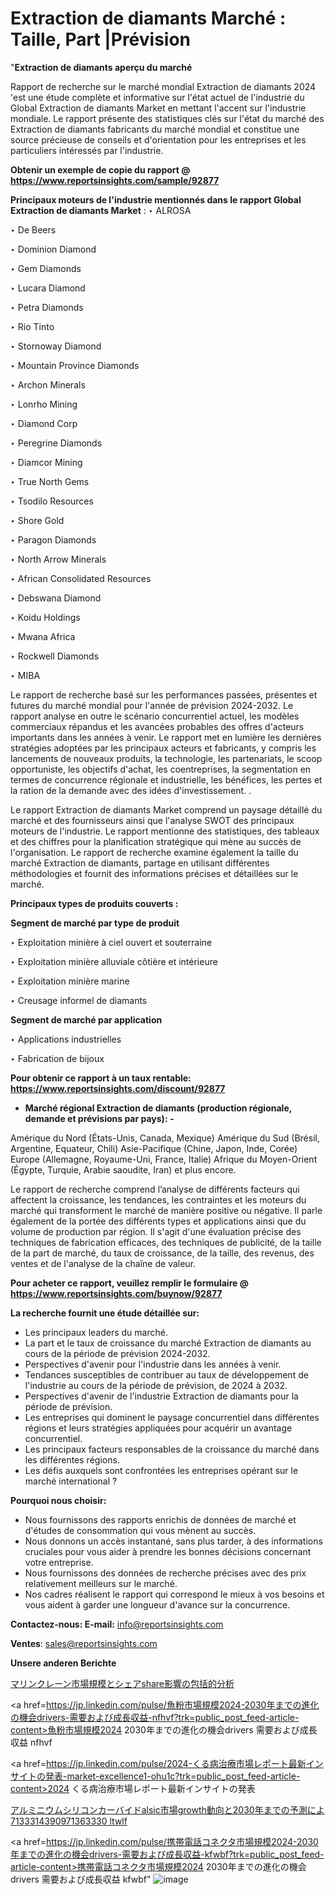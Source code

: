 # Extraction de diamants Marché : Taille, Part |Prévision
"<strong>Extraction de diamants aperçu du marché</strong>

Rapport de recherche sur le marché mondial Extraction de diamants 2024 'est une étude complète et informative sur l'état actuel de l'industrie du Global Extraction de diamants Market en mettant l'accent sur l'industrie mondiale. Le rapport présente des statistiques clés sur l'état du marché des Extraction de diamants fabricants du marché mondial et constitue une source précieuse de conseils et d'orientation pour les entreprises et les particuliers intéressés par l'industrie.

<strong>Obtenir un exemple de copie du rapport @ <a href=https://www.reportsinsights.com/sample/92877>https://www.reportsinsights.com/sample/92877</a></strong>

<strong>Principaux moteurs de l'industrie mentionnés dans le rapport Global Extraction de diamants Market</strong> :
‣ ALROSA

‣ De Beers

‣ Dominion Diamond

‣ Gem Diamonds

‣ Lucara Diamond

‣ Petra Diamonds

‣ Rio Tinto

‣ Stornoway Diamond

‣ Mountain Province Diamonds

‣ Archon Minerals

‣ Lonrho Mining

‣ Diamond Corp

‣ Peregrine Diamonds

‣ Diamcor Mining

‣ True North Gems

‣ Tsodilo Resources

‣ Shore Gold

‣ Paragon Diamonds

‣ North Arrow Minerals

‣ African Consolidated Resources

‣ Debswana Diamond

‣ Koidu Holdings

‣ Mwana Africa

‣ Rockwell Diamonds

‣ MIBA

Le rapport de recherche basé sur les performances passées, présentes et futures du marché mondial pour l'année de prévision 2024-2032. Le rapport analyse en outre le scénario concurrentiel actuel, les modèles commerciaux répandus et les avancées probables des offres d'acteurs importants dans les années à venir. Le rapport met en lumière les dernières stratégies adoptées par les principaux acteurs et fabricants, y compris les lancements de nouveaux produits, la technologie, les partenariats, le scoop opportuniste, les objectifs d'achat, les coentreprises, la segmentation en termes de concurrence régionale et industrielle, les bénéfices, les pertes et la ration de la demande avec des idées d'investissement. .

Le rapport Extraction de diamants Market comprend un paysage détaillé du marché et des fournisseurs ainsi que l'analyse SWOT des principaux moteurs de l'industrie. Le rapport mentionne des statistiques, des tableaux et des chiffres pour la planification stratégique qui mène au succès de l'organisation. Le rapport de recherche examine également la taille du marché Extraction de diamants, partage en utilisant différentes méthodologies et fournit des informations précises et détaillées sur le marché.

<strong>Principaux types de produits couverts :</strong>

<strong>Segment de marché par type de produit</strong>

‣ Exploitation minière à ciel ouvert et souterraine

‣ Exploitation minière alluviale côtière et intérieure

‣ Exploitation minière marine

‣ Creusage informel de diamants

<strong>Segment de marché par application</strong>

‣ Applications industrielles

‣ Fabrication de bijoux

<strong>Pour obtenir ce rapport à un taux rentable: <a href=https://www.reportsinsights.com/discount/92877>https://www.reportsinsights.com/discount/92877</a></strong>
<ul>
  <li><strong>Marché régional Extraction de diamants (production régionale, demande et prévisions par pays): -</strong></li>
</ul>
Amérique du Nord (États-Unis, Canada, Mexique)
Amérique du Sud (Brésil, Argentine, Equateur, Chili)
Asie-Pacifique (Chine, Japon, Inde, Corée)
Europe (Allemagne, Royaume-Uni, France, Italie)
Afrique du Moyen-Orient (Égypte, Turquie, Arabie saoudite, Iran) et plus encore.

Le rapport de recherche comprend l’analyse de différents facteurs qui affectent la croissance, les tendances, les contraintes et les moteurs du marché qui transforment le marché de manière positive ou négative. Il parle également de la portée des différents types et applications ainsi que du volume de production par région. Il s'agit d'une évaluation précise des techniques de fabrication efficaces, des techniques de publicité, de la taille de la part de marché, du taux de croissance, de la taille, des revenus, des ventes et de l'analyse de la chaîne de valeur.

<strong>Pour acheter ce rapport, veuillez remplir le formulaire @   <a href=https://www.reportsinsights.com/buynow/92877>https://www.reportsinsights.com/buynow/92877</a></strong>

<strong>La recherche fournit une étude détaillée sur:</strong>
<ul>
  <li>Les principaux leaders du marché.</li>
  <li>La part et le taux de croissance du marché Extraction de diamants au cours de la période de prévision 2024-2032.</li>
  <li>Perspectives d'avenir pour l'industrie dans les années à venir.</li>
  <li>Tendances susceptibles de contribuer au taux de développement de l'industrie au cours de la période de prévision, de 2024 à 2032.</li>
  <li>Perspectives d'avenir de l'industrie Extraction de diamants pour la période de prévision.</li>
  <li>Les entreprises qui dominent le paysage concurrentiel dans différentes régions et leurs stratégies appliquées pour acquérir un avantage concurrentiel.</li>
  <li>Les principaux facteurs responsables de la croissance du marché dans les différentes régions.</li>
  <li>Les défis auxquels sont confrontées les entreprises opérant sur le marché international ?</li>
</ul>
<strong>Pourquoi nous choisir:</strong>
<ul>
  <li>Nous fournissons des rapports enrichis de données de marché et d'études de consommation qui vous mènent au succès.</li>
  <li>Nous donnons un accès instantané, sans plus tarder, à des informations cruciales pour vous aider à prendre les bonnes décisions concernant votre entreprise.</li>
  <li>Nous fournissons des données de recherche précises avec des prix relativement meilleurs sur le marché.</li>
  <li>Nos cadres réalisent le rapport qui correspond le mieux à vos besoins et vous aident à garder une longueur d'avance sur la concurrence.</li>
</ul>
<strong>Contactez-nous:
</strong><strong>E-mail:</strong> <a href=mailto:info@reportsinsights.com>info@reportsinsights.com</a>

<strong>Ventes</strong>: <a href=mailto:sales@reportsinsights.com>sales@reportsinsights.com</a>

<strong>Unsere anderen Berichte</strong>

<a href=https://www.linkedin.com/pulse/マリンクレーン市場規模とシェアshare影響の包括的分析-tribunal-analytics-360-xjqof/>マリンクレーン市場規模とシェアshare影響の包括的分析</a>

<a href=https://jp.linkedin.com/pulse/魚粉市場規模2024-2030年までの進化の機会drivers-需要および成長収益-nfhvf?trk=public_post_feed-article-content>魚粉市場規模2024 2030年までの進化の機会drivers 需要および成長収益 nfhvf</a>

<a href=https://jp.linkedin.com/pulse/2024-くる病治療市場レポート最新インサイトの発表-market-excellence1-ohu1c?trk=public_post_feed-article-content>2024 くる病治療市場レポート最新インサイトの発表</a>

<a href=https://www.linkedin.com/pulse/アルミニウムシリコンカーバイドalsic市場growth動向と2030年までの予測によ-7133314390971363330-ltwlf/>アルミニウムシリコンカーバイドalsic市場growth動向と2030年までの予測によ 7133314390971363330 ltwlf</a>

<a href=https://jp.linkedin.com/pulse/携帯電話コネクタ市場規模2024-2030年までの進化の機会drivers-需要および成長収益-kfwbf?trk=public_post_feed-article-content>携帯電話コネクタ市場規模2024 2030年までの進化の機会drivers 需要および成長収益 kfwbf</a>"
![image](https://github.com/daminid12/RIreport/assets/158430485/f43f34cb-fd5d-4f7c-a8c5-47dbe7e28357)
